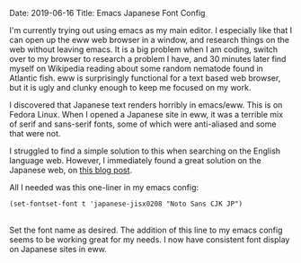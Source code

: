 Date: 2019-06-16
Title: Emacs Japanese Font Config

I'm currently trying out using emacs as my main editor. I especially like that I can open up the eww web browser in a window, and research things on the web without leaving emacs. It is a big problem when I am coding, switch over to my browser to research a problem I have, and 30 minutes later find myself on Wikipedia reading about some random nematode found in Atlantic fish. eww is surprisingly functional for a text based web browser, but it is ugly and clunky enough to keep me focused on my work.

I discovered that Japanese text renders horribly in emacs/eww. This is on Fedora Linux. When I opened a Japanese site in eww, it was a terrible mix of serif and sans-serif fonts, some of which were anti-aliased and some that were not.

I struggled to find a simple solution to this when searching on the English language web. However, I immediately found a great solution on the Japanese web, on [this blog post](http://asukiaaa.blogspot.com/2017/11/ubuntuemacs.html).

All I needed was this one-liner in my emacs config:
```
(set-fontset-font t 'japanese-jisx0208 "Noto Sans CJK JP")
```
  
<br>
Set the font name as desired. The addition of this line to my emacs config seems to be working great for my needs. I now have consistent font display on Japanese sites in eww. 
